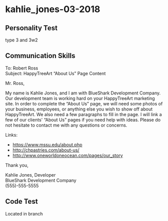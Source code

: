 # kahlie_jones-03-2018

## Personality Test

type 3 and 3w2

## Communication Skills

To:          Robert Ross  
Subject:     HappyTreeArt “About Us” Page Content

Mr. Ross,

My name is Kahlie Jones, and I am with BlueShark Development Company. Our development team is working hard on your HappyTreeArt marketing site. In order to complete the “About Us” page, we will need some photos of your business, employees, or anything else you wish to show off about HappyTreeArt. We also need a few paragraphs to fill in the page. I will link a few of our clients' “About Us” pages if you need help with ideas. Please do not hesitate to contact me with any questions or concerns.   

Links:   
 * https://www.mssu.edu/about.php  
 * http://chpastries.com/about-us/  
 * http://www.oneworldoneocean.com/pages/our_story  
  
Thank you,

Kahlie Jones, Developer  
BlueShark Development Company  
(555)-555-5555

## Code Test

Located in branch

